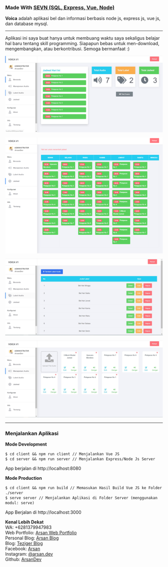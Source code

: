 ### Made With [SEVN (SQL, Express, Vue, Node)](https://github.com/arsandev/sevn)

**Voica** adalah aplikasi bel dan informasi berbasis node js, express js, vue js, dan database mysql.

---

Aplikasi ini saya buat hanya untuk membuang waktu saya sekaligus belajar hal baru tentang skill programming. Siapapun bebas
untuk men-download, mengembangkan, atau berkontribusi. Semoga bermanfaat :)

![Beranda Admin](./.TAMPILAN/beranda-admin.JPG "Beranda Admin")

![Jadwal](./.TAMPILAN/Jadwal.jpg "Jadwal")

![Label Audio](./.TAMPILAN/label-audio.JPG "Label Audio")

![Manajemen Audio](./.TAMPILAN/manajemen-audio.JPG "Manajemen Audio")

---

### Menjalankan Aplikasi
**Mode Development**
```
$ cd client && npm run client // Menjalankan Vue JS
$ cd server && npm run server // Menjalankan Express/Node Js Server
```
App berjalan di http://localhost:8080

**Mode Production**
```
$ cd client && npm run build // Memasukan Hasil Build Vue JS ke Folder ./server
$ serve server // Menjalankan Aplikasi di Folder Server (menggunakan modul: serve)
```

App Berjalan di http://localhost:3000

<b>Kenal Lebih Dekat</b><br>
WA: +6281379947983<br>
Web Portfolio: <a target="_blank" href="https://arsan.dev">Arsan Web Portfolio</a><br>
Personal Blog: <a target="_blank" href="https://blog.arsan.dev">Arsan Blog</a><br>
Blog: <a target="_blank" href="https://teziger.blogspot.com">Teziger Blog</a><br>
Facebook: <a target="_blank" href="https://www.facebook.com/arsandev">Arsan</a><br>
Instagram: <a target="_blank" href="https://instagram.com/arsan.dev">@arsan.dev</a><br>
Github: <a target="_blank" href="https://github.com/arsandev">ArsanDev</a>
